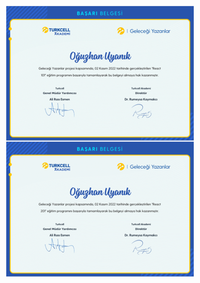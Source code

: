<img src="https://github.com/oguzhanuyanik-sr/certificates/blob/main/TurkcellAkademi/react/React101.png?raw=true" />
<img src="https://github.com/oguzhanuyanik-sr/certificates/blob/main/TurkcellAkademi/react/React201.png?raw=true" />